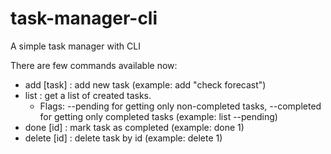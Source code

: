 # task-manager-cli
A simple task manager with CLI

There are few commands available now:
 - add [task] : add new task (example: add "check forecast")
 - list : get a list of created tasks. 
   - Flags: --pending for getting only non-completed tasks, --completed for getting only completed tasks (example: list --pending)
 - done [id] : mark task as completed (example: done 1)
 - delete [id] : delete task by id (example: delete 1)

